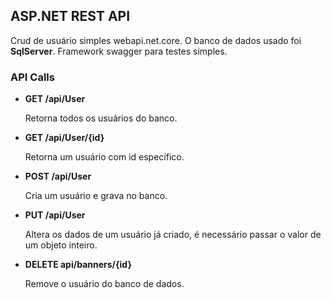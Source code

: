 ## ASP.NET REST API
Crud de usuário simples webapi.net.core. O banco de dados usado foi **SqlServer**. Framework swagger para testes simples.

### API Calls
* **GET /api/User**

  Retorna todos os usuários do banco.
* **GET /api/User/{id}**

  Retorna um usuário com id específico.
* **POST /api/User**

   Cria um usuário e grava no banco.
* **PUT /api/User**

  Altera os dados de um usuário já criado, é necessário passar o valor de um objeto inteiro.
* **DELETE api/banners/{id}**

  Remove o usuário do banco de dados.


